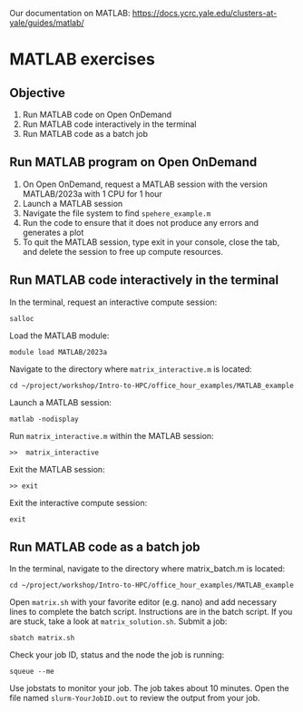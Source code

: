 Our documentation on MATLAB: https://docs.ycrc.yale.edu/clusters-at-yale/guides/matlab/

# MATLAB exercises

## Objective
1. Run MATLAB code on Open OnDemand
2. Run MATLAB code interactively in the terminal
3. Run MATLAB code as a batch job

## Run MATLAB program on Open OnDemand

1. On Open OnDemand, request a MATLAB session with the version MATLAB/2023a  with 1 CPU for 1 hour
2. Launch a MATLAB session 
3. Navigate the file system to find `spehere_example.m`
5. Run the code to ensure that it does not produce any errors and generates a plot 
6. To quit the MATLAB session, type exit in your console, close the tab, and delete the session to free up compute resources. 

## Run MATLAB code interactively in the terminal

In the terminal, request an interactive compute session: 
```
salloc
```
Load the MATLAB module:
```
module load MATLAB/2023a
```
Navigate to the directory where `matrix_interactive.m` is located:
```
cd ~/project/workshop/Intro-to-HPC/office_hour_examples/MATLAB_example
```
Launch a MATLAB session:
```
matlab -nodisplay
```
Run `matrix_interactive.m` within the MATLAB session:
```
>>  matrix_interactive
```
Exit the MATLAB session:
```
>> exit
```
Exit the interactive compute session:
```
exit
```

## Run MATLAB code as a batch job 

In the terminal, navigate to the directory where matrix_batch.m is located:
```
cd ~/project/workshop/Intro-to-HPC/office_hour_examples/MATLAB_example
```
Open `matrix.sh` with your favorite editor (e.g. nano) and add necessary lines to complete the batch script. Instructions are in the batch script. If you are stuck, take a look at `matrix_solution.sh`.
Submit a job:
```
sbatch matrix.sh
```
Check your job ID, status and the node the job is running:
```
squeue --me
```
Use jobstats to monitor your job. The job takes about 10 minutes. 
Open the file named `slurm-YourJobID.out` to review the output from your job.  



